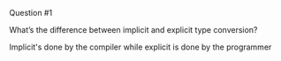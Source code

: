 Question #1

What’s the difference between implicit and explicit type conversion?

Implicit's done by the compiler while explicit is done by the programmer 
